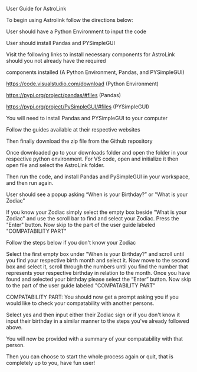 User Guide for AstroLink

To begin using Astrolink follow the directions below:

User should have a Python Environment to input the code

User should install Pandas and PYSimpleGUI

Visit the following links to install necessary components for AstroLink should you not already have the required 

components installed (A Python Environment, Pandas, and PYSimpleGUI) 

https://code.visualstudio.com/download  (Python Environment)

https://pypi.org/project/pandas/#files (Pandas)

https://pypi.org/project/PySimpleGUI/#files (PYSimpleGUI)

You will need to install Pandas and PYSimpleGUI to your computer

Follow the guides available at their respective websites

Then finally download the zip file from the Github repository

Once downloaded go to your downloads folder and open the folder in your respective python environment. For VS code, open and initialize it then open file and select the AstroLink folder.

Then run the code, and install Pandas and PySimpleGUI in your workspace, and then run again.

User should see a popup asking “When is your Birthday?” or "What is your Zodiac" 

If you know your Zodiac simply select the empty box beside "What is your Zodiac" and use the scroll bar to find and select your Zodiac. Press the "Enter" button. Now skip to the part of the user guide labeled "COMPATABILITY PART"

Follow the steps below if you don't know your Zodiac

Select the first empty box under "When is your Birthday?" and scroll until you find your respective birth month and select it. Now move to the second box and select it, scroll through the numbers until you find the number that represents your respective birthday in relation to the month. Once you have found and selected your birthday please select the “Enter” button. Now skip to the part of the user guide labeled "COMPATABILITY PART"

COMPATABILITY PART: You should now get a prompt asking you if you would like to check your compatability with another persons. 

Select yes and then input either their Zodiac sign or if you don't know it input their birthday in a similar manner to the steps you've already followed above. 

You will now be provided with a summary of your compatability with that person.

Then you can choose to start the whole process again or quit, that is completely up to you, have fun user!
